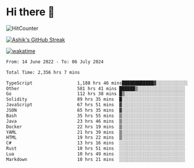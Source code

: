 # Hi there 👋

![HitCounter](https://hits.seeyoufarm.com/api/count/incr/badge.svg?url=https%3A%2F%2Fgithub.com%2Fashrhmn1212%2Fhit-counter)

<!-- ![Contribution Graph](https://github-readme-activity-graph.cyclic.app/graph?username=ashrhmn) -->


<!-- [![Top Langs](https://github-readme-stats.vercel.app/api/top-langs/?username=ashrhmn&layout=compact&theme=synthwave&langs_count=10&card_width=445)](https://github.com/anuraghazra/github-readme-stats) -->

[![Ashik's GitHub Streak](https://github-readme-streak-stats.herokuapp.com/?user=ashrhmn&theme=blood&fire=DD7F1C&background=151515&dates=9f9f9f&border=DD2727)](https://git.io/streak-stats)

<!-- ![Ashik's GitHub stats](https://github-readme-stats.vercel.app/api/?username=ashrhmn&show_icons=true&title_color=fff&icon_color=79ff97&text_color=9f9f9f&bg_color=151515) -->

[![wakatime](https://wakatime.com/badge/user/3df86613-ba63-4631-8e65-0ff18e7becad.svg)](https://wakatime.com/@3df86613-ba63-4631-8e65-0ff18e7becad)

<!--START_SECTION:waka-->

```txt
From: 14 June 2022 - To: 06 July 2024

Total Time: 2,356 hrs 7 mins

TypeScript                 1,188 hrs 46 mins████████████▓░░░░░░░░░░░░   50.45 %
Other                      581 hrs 41 mins ██████▒░░░░░░░░░░░░░░░░░░   24.69 %
Go                         112 hrs 38 mins █▒░░░░░░░░░░░░░░░░░░░░░░░   04.78 %
Solidity                   89 hrs 35 mins  █░░░░░░░░░░░░░░░░░░░░░░░░   03.80 %
JavaScript                 67 hrs 51 mins  ▓░░░░░░░░░░░░░░░░░░░░░░░░   02.88 %
JSON                       65 hrs 35 mins  ▓░░░░░░░░░░░░░░░░░░░░░░░░   02.78 %
Bash                       35 hrs 55 mins  ▒░░░░░░░░░░░░░░░░░░░░░░░░   01.52 %
Java                       23 hrs 46 mins  ▒░░░░░░░░░░░░░░░░░░░░░░░░   01.01 %
Docker                     22 hrs 19 mins  ▒░░░░░░░░░░░░░░░░░░░░░░░░   00.95 %
YAML                       21 hrs 39 mins  ▒░░░░░░░░░░░░░░░░░░░░░░░░   00.92 %
HTML                       19 hrs 22 mins  ▒░░░░░░░░░░░░░░░░░░░░░░░░   00.82 %
C#                         13 hrs 16 mins  ░░░░░░░░░░░░░░░░░░░░░░░░░   00.56 %
Rust                       10 hrs 51 mins  ░░░░░░░░░░░░░░░░░░░░░░░░░   00.46 %
Lua                        10 hrs 49 mins  ░░░░░░░░░░░░░░░░░░░░░░░░░   00.46 %
Markdown                   10 hrs 21 mins  ░░░░░░░░░░░░░░░░░░░░░░░░░   00.44 %
```

<!--END_SECTION:waka-->


<!--### Most Used Languages
<img src="https://wakatime.com/share/@ashrhmn/24ecb986-5bf8-4607-af7f-0aab08908d8c.png" />

### Favourite Tools
<img src="https://wakatime.com/share/@ashrhmn/f4e08015-f3bc-460a-9228-95a3ba11c604.png" />-->
